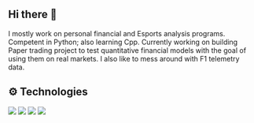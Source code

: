 ## Hi there 👋
I mostly work on personal financial and Esports analysis programs. Competent in Python; also learning Cpp. Currently working on building Paper trading project to test quantitative financial models with the goal of using them on real markets. I also like to mess around with F1 telemetry data.

## ⚙️ Technologies

![](https://img.shields.io/badge/Lang-Python-blue)
![](https://img.shields.io/badge/Lang-JavaScript-blue)
![](https://img.shields.io/badge/Lang-TypeScript-blue)
![](https://img.shields.io/badge/Lang-Rust-blue)

<!--
**Icantu98/Icantu98** is a ✨ _special_ ✨ repository because its `README.md` (this file) appears on your GitHub profile.

Here are some ideas to get you started:

- 🔭 I’m currently working on ...
- 🌱 I’m currently learning ...
- 👯 I’m looking to collaborate on ...
- 🤔 I’m looking for help with ...
- 💬 Ask me about ...
- 📫 How to reach me: ...
- 😄 Pronouns: ...
- ⚡ Fun fact: ...
-->
